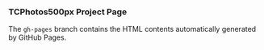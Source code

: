 ### TCPhotos500px Project Page

The `gh-pages` branch contains the HTML contents automatically generated by GitHub Pages.
